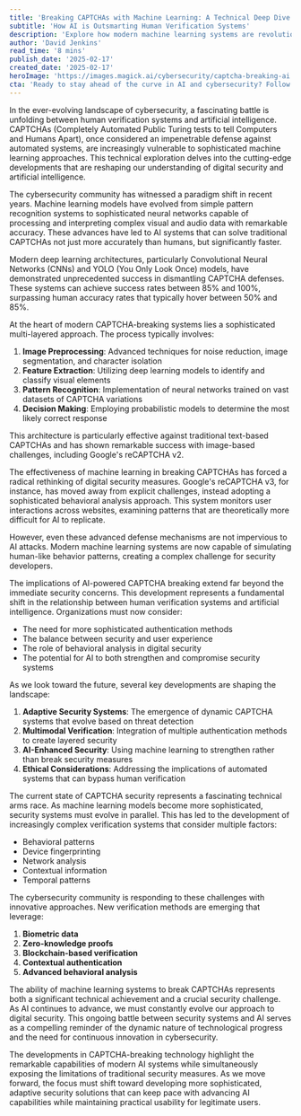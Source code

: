 ```yaml
---
title: 'Breaking CAPTCHAs with Machine Learning: A Technical Deep Dive'
subtitle: 'How AI is Outsmarting Human Verification Systems'
description: 'Explore how modern machine learning systems are revolutionizing CAPTCHA-breaking capabilities, achieving success rates of up to 100% and surpassing human accuracy. Learn about the technical architecture behind these AI systems and the emerging security solutions being developed in response.'
author: 'David Jenkins'
read_time: '8 mins'
publish_date: '2025-02-17'
created_date: '2025-02-17'
heroImage: 'https://images.magick.ai/cybersecurity/captcha-breaking-ai.jpg'
cta: 'Ready to stay ahead of the curve in AI and cybersecurity? Follow MagickAI on LinkedIn for regular insights and cutting-edge analysis on emerging technologies that are reshaping digital security.'
---
```


In the ever-evolving landscape of cybersecurity, a fascinating battle is unfolding between human verification systems and artificial intelligence. CAPTCHAs (Completely Automated Public Turing tests to tell Computers and Humans Apart), once considered an impenetrable defense against automated systems, are increasingly vulnerable to sophisticated machine learning approaches. This technical exploration delves into the cutting-edge developments that are reshaping our understanding of digital security and artificial intelligence.

The cybersecurity community has witnessed a paradigm shift in recent years. Machine learning models have evolved from simple pattern recognition systems to sophisticated neural networks capable of processing and interpreting complex visual and audio data with remarkable accuracy. These advances have led to AI systems that can solve traditional CAPTCHAs not just more accurately than humans, but significantly faster.

Modern deep learning architectures, particularly Convolutional Neural Networks (CNNs) and YOLO (You Only Look Once) models, have demonstrated unprecedented success in dismantling CAPTCHA defenses. These systems can achieve success rates between 85% and 100%, surpassing human accuracy rates that typically hover between 50% and 85%.

At the heart of modern CAPTCHA-breaking systems lies a sophisticated multi-layered approach. The process typically involves:

1. **Image Preprocessing**: Advanced techniques for noise reduction, image segmentation, and character isolation
2. **Feature Extraction**: Utilizing deep learning models to identify and classify visual elements
3. **Pattern Recognition**: Implementation of neural networks trained on vast datasets of CAPTCHA variations
4. **Decision Making**: Employing probabilistic models to determine the most likely correct response

This architecture is particularly effective against traditional text-based CAPTCHAs and has shown remarkable success with image-based challenges, including Google's reCAPTCHA v2.

The effectiveness of machine learning in breaking CAPTCHAs has forced a radical rethinking of digital security measures. Google's reCAPTCHA v3, for instance, has moved away from explicit challenges, instead adopting a sophisticated behavioral analysis approach. This system monitors user interactions across websites, examining patterns that are theoretically more difficult for AI to replicate.

However, even these advanced defense mechanisms are not impervious to AI attacks. Modern machine learning systems are now capable of simulating human-like behavior patterns, creating a complex challenge for security developers.

The implications of AI-powered CAPTCHA breaking extend far beyond the immediate security concerns. This development represents a fundamental shift in the relationship between human verification systems and artificial intelligence. Organizations must now consider:

- The need for more sophisticated authentication methods
- The balance between security and user experience
- The role of behavioral analysis in digital security
- The potential for AI to both strengthen and compromise security systems

As we look toward the future, several key developments are shaping the landscape:

1. **Adaptive Security Systems**: The emergence of dynamic CAPTCHA systems that evolve based on threat detection
2. **Multimodal Verification**: Integration of multiple authentication methods to create layered security
3. **AI-Enhanced Security**: Using machine learning to strengthen rather than break security measures
4. **Ethical Considerations**: Addressing the implications of automated systems that can bypass human verification

The current state of CAPTCHA security represents a fascinating technical arms race. As machine learning models become more sophisticated, security systems must evolve in parallel. This has led to the development of increasingly complex verification systems that consider multiple factors:

- Behavioral patterns
- Device fingerprinting
- Network analysis
- Contextual information
- Temporal patterns

The cybersecurity community is responding to these challenges with innovative approaches. New verification methods are emerging that leverage:

1. **Biometric data**
2. **Zero-knowledge proofs**
3. **Blockchain-based verification**
4. **Contextual authentication**
5. **Advanced behavioral analysis**

The ability of machine learning systems to break CAPTCHAs represents both a significant technical achievement and a crucial security challenge. As AI continues to advance, we must constantly evolve our approach to digital security. This ongoing battle between security systems and AI serves as a compelling reminder of the dynamic nature of technological progress and the need for continuous innovation in cybersecurity.

The developments in CAPTCHA-breaking technology highlight the remarkable capabilities of modern AI systems while simultaneously exposing the limitations of traditional security measures. As we move forward, the focus must shift toward developing more sophisticated, adaptive security solutions that can keep pace with advancing AI capabilities while maintaining practical usability for legitimate users.